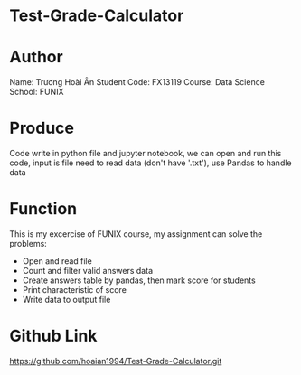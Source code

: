 # Test-Grade-Calculator

# Author
Name: Trương Hoài Ân
Student Code: FX13119
Course: Data Science
School: FUNIX

# Produce
Code write in python file and jupyter notebook, we can open and run this code, input is file need to read data (don't have '.txt'), use Pandas to handle data

# Function
This is my excercise of FUNIX course, my assignment can solve the problems:
- Open and read file
- Count and filter valid answers data
- Create answers table by pandas, then mark score for students
- Print characteristic of score
- Write data to output file

# Github Link
https://github.com/hoaian1994/Test-Grade-Calculator.git